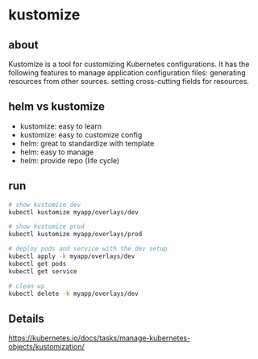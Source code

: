 # kustomize

## about
Kustomize is a tool for customizing Kubernetes configurations. It has the following features to manage application configuration files: generating resources from other sources. setting cross-cutting fields for resources.

## helm vs kustomize
- kustomize: easy to learn
- kustomize: easy to customize config
- helm: great to standardize with template
- helm: easy to manage
- helm: provide repo (life cycle)

## run
```bash
# show kustomize dev
kubectl kustomize myapp/overlays/dev

# show kustomize prod
kubectl kustomize myapp/overlays/prod

# deploy pods and service with the dev setup
kubectl apply -k myapp/overlays/dev
kubectl get pods
kubectl get service

# clean up
kubectl delete -k myapp/overlays/dev

```

## Details
https://kubernetes.io/docs/tasks/manage-kubernetes-objects/kustomization/